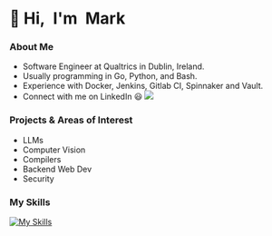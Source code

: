 # 👋 Hi, I'm Mark

### About Me

- Software Engineer at Qualtrics in Dublin, Ireland.
- Usually programming in Go, Python, and Bash.
- Experience with Docker, Jenkins, Gitlab CI, Spinnaker and Vault.
- Connect with me on LinkedIn :smiley: <a href="https://www.linkedin.com/in/mark-crowley-1995541b8/"><img src="https://img.shields.io/badge/-Mark_Crowley-0072b1?style=flat&logo=Linkedin&logoColor=white" /></a>

### Projects & Areas of Interest
- LLMs
- Computer Vision
- Compilers
- Backend Web Dev
- Security

### My Skills
[![My Skills](https://skillicons.dev/icons?i=go,python,c,bash,tensorflow,pytorch,mysql,aws,docker,jenkins,spinnaker)](https://skillicons.dev)

<!--
**markcrowley1/markcrowley1** is a ✨ _special_ ✨ repository because its `README.md` (this file) appears on your GitHub profile.

Here are some ideas to get you started:

- 🔭 I’m currently working on ...
- 🌱 I’m currently learning ...
- 👯 I’m looking to collaborate on ...
- 🤔 I’m looking for help with ...
- 💬 Ask me about ...
- 📫 How to reach me: ...
- 😄 Pronouns: ...
- ⚡ Fun fact: ...
-->
